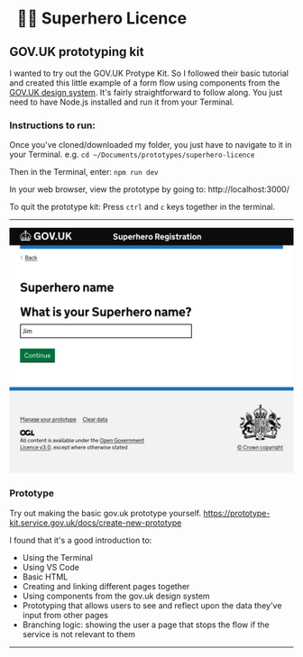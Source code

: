 #   🦸🏻 Superhero Licence
## GOV.UK prototyping kit

I wanted to try out the GOV.UK Protype Kit. So I followed their basic tutorial and created this little example of a form flow using components from the [GOV.UK design system](https://design-system.service.gov.uk/).
It's fairly straightforward to follow along. You just need to have Node.js installed and run it from your Terminal.

### Instructions to run:
Once you've cloned/downloaded my folder, you just have to navigate to it in your Terminal. e.g.
`cd ~/Documents/prototypes/superhero-licence`

Then in the Terminal, enter:
`npm run dev`

In your web browser, view the prototype by going to:
http://localhost:3000/ 

To quit the prototype kit:
Press `ctrl` and `c` keys together in the terminal.

---
<img src="./Superhero_reg_2.png" width="540" alt="Screenshot of the Superhero licence prototype using the gov.uk kit">

### Prototype
Try out making the basic gov.uk prototype yourself.
https://prototype-kit.service.gov.uk/docs/create-new-prototype 

I found that it's a good introduction to:
- Using the Terminal
- Using VS Code
- Basic HTML
- Creating and linking different pages together
- Using components from the gov.uk design system
- Prototyping that allows users to see and reflect upon the data they've input from other pages
- Branching logic: showing the user a page that stops the flow if the service is not relevant to them

---
